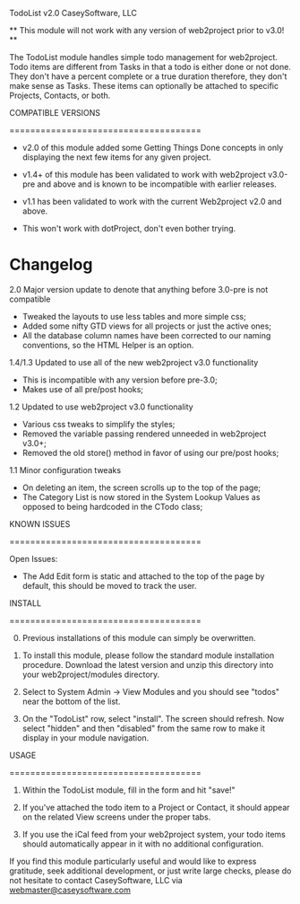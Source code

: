 TodoList v2.0
CaseySoftware, LLC


** This module will not work with any version of web2project prior to v3.0! **

The TodoList module handles simple todo management for web2project. Todo items are different from Tasks in that a todo is either done or not done. They don't have a percent complete or a true duration therefore, they don't make sense as Tasks. These items can optionally be attached to specific Projects, Contacts, or both.

COMPATIBLE VERSIONS

=====================================

* v2.0 of this module added some Getting Things Done concepts in only displaying the next few items for any given project.

* v1.4+ of this module has been validated to work with web2project v3.0-pre and above and is known to be incompatible with earlier releases.

* v1.1 has been validated to work with the current Web2project v2.0 and above.

* This won't work with dotProject, don't even bother trying.

Changelog
=====================================

2.0  Major version update to denote that anything before 3.0-pre is not compatible
-  Tweaked the layouts to use less tables and more simple css;
-  Added some nifty GTD views for all projects or just the active ones;
-  All the database column names have been corrected to our naming conventions, so the HTML Helper is an option.

1.4/1.3 Updated to use all of the new web2project v3.0 functionality
-  This is incompatible with any version before pre-3.0;
-  Makes use of all pre/post hooks;

1.2 Updated to use web2project v3.0 functionality
-  Various css tweaks to simplify the styles;
-  Removed the variable passing rendered unneeded in web2project v3.0+;
-  Removed the old store() method in favor of using our pre/post hooks;

1.1 Minor configuration tweaks
-  On deleting an item, the screen scrolls up to the top of the page;
-  The Category List is now stored in the System Lookup Values as opposed to being hardcoded in the CTodo class;

KNOWN ISSUES

=====================================

Open Issues:

*  The Add Edit form is static and attached to the top of the page by default, this should be moved to track the user.

INSTALL

=====================================

0.  Previous installations of this module can simply be overwritten.

1.  To install this module, please follow the standard module installation procedure.  Download the latest version and unzip this directory into your web2project/modules directory.

2.  Select to System Admin -> View Modules and you should see "todos" near the bottom of the list.

3.  On the "TodoList" row, select "install".  The screen should refresh.  Now select "hidden" and then "disabled" from the same row to make it display in your module navigation.

USAGE

=====================================

1.  Within the TodoList module, fill in the form and hit "save!"

2.  If you've attached the todo item to a Project or Contact, it should appear on the related View screens under the proper tabs.

3.  If you use the iCal feed from your web2project system, your todo items should automatically appear in it with no additional configuration.


If you find this module particularly useful and would like to express gratitude, seek additional development, or just write large checks, please do not hesitate to contact CaseySoftware, LLC via webmaster@caseysoftware.com
